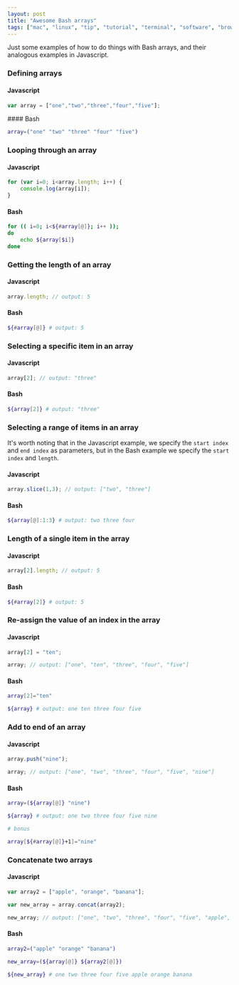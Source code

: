 ```yaml
---
layout: post
title: "Awesome Bash arrays"
tags: ["mac", "linux", "tip", "tutorial", "terminal", "software", "browser", "development", "javascript"]
---
```

Just some examples of how to do things with Bash arrays, and their analogous examples in Javascript.

<!-- more -->

### Defining arrays

#### Javascript

```javascript
var array = ["one","two","three","four","five"];
```

#### Bash

```bash
array=("one" "two" "three" "four" "five")
```

### Looping through an array

#### Javascript

```javascript
for (var i=0; i<array.length; i++) {
    console.log(array[i]);
}
```

#### Bash

```bash
for (( i=0; i<${#array[@]}; i++ ));
do
    echo ${array[$i]}
done
```


### Getting the length of an array

#### Javascript

```javascript
array.length; // output: 5
```

#### Bash

```bash
${#array[@]} # output: 5
```

### Selecting a specific item in an array

#### Javascript

```javascript
array[2]; // output: "three"
```

#### Bash

```bash
${array[2]} # output: "three"
```


### Selecting a range of items in an array

It's worth noting that in the Javascript example, we specify the `start index` and `end index` as parameters, but in the Bash example we specify the `start index` and `length`.

#### Javascript

```javascript
array.slice(1,3); // output: ["two", "three"]
```

#### Bash

```bash
${array[@]:1:3} # output: two three four
```

### Length of a single item in the array

#### Javascript

```javascript
array[2].length; // output: 5
```

#### Bash

```bash
${#array[2]} # output: 5
```

### Re-assign the value of an index in the array

#### Javascript

```javascript
array[2] = "ten";

array; // output: ["one", "ten", "three", "four", "five"]
```

#### Bash

```bash
array[2]="ten"

${array} # output: one ten three four five
```

### Add to end of an array

#### Javascript

```javascript
array.push("nine");

array; // output: ["one", "two", "three", "four", "five", "nine"]
```

#### Bash

```bash
array=(${array[@]} "nine")

${array} # output: one two three four five nine

# bonus

array[${#array[@]}+1]="nine"
```

### Concatenate two arrays

#### Javascript

```javascript
var array2 = ["apple", "orange", "banana"];

var new_array = array.concat(array2);

new_array; // output: ["one", "two", "three", "four", "five", "apple", "orange", "banana"]
```

#### Bash

```bash
array2=("apple" "orange" "banana")

new_array=(${array[@]} ${array2[@]})

${new_array} # one two three four five apple orange banana
```
